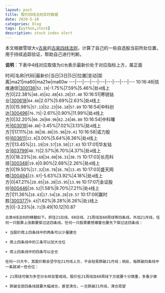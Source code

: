 ```yaml
---
layout: post
title: 股价四线法则实时数据
date: 2020-5-10
categories: blog
tags: [python,stock]
description: stock index alert
---
```



本文根据雪球大v[古泉](https://xueqiu.com/u/7148646888)的[古泉四线法则](https://xueqiu.com/7148646888/130498192)，计算了自己的一些自选股当前所处位置，用于持续追踪验证，帮助自己进行判断。

**说明**：下表中4线对应取值为`红色`表示最新价处于对应指标上方，属正面

时间|名称|代码|最新价|当日|3日|5日|位置|变动|距离|ma21|ma60|ma21w|ma60w
---|---|---|---|---|---|---|---|---
10:16:48|信维通信|[300136](https://xueqiu.com/S/SZ300136)|`52.19`|-1.75%|7.59%|5.46%|处`4`线上方|0|22.38%|`48.45`|`42.88`|`43.20`|`37.40`
10:16:51|寒锐钴业|[300618](https://xueqiu.com/S/SZ300618)|`64.66`|2.07%|5.69%|2.63%|处`4`线上方|0|15.98%|`57.13`|`52.23`|`56.18`|`57.89`
10:16:54|中科创达|[300496](https://xueqiu.com/S/SZ300496)|`76.75`|-2.61%|0.90%|11.99%|处`4`线上方|0|32.20%|`66.26`|`60.96`|`62.24`|`46.80`
10:16:54|中科曙光|[603019](https://xueqiu.com/S/SH603019)|`40.88`|-3.45%|7.02%|3.13%|处`4`线上方|1|17.11%|`38.96`|`36.88`|`35.96`|`29.41`
10:16:58|诺力股份|[603611](https://xueqiu.com/S/SH603611)|`22.0`|3.00%|5.64%|6.36%|处`4`线上方|1|13.45%|`21.19`|`19.57`|`19.50`|`17.63`
10:17:01|华友钴业|[603799](https://xueqiu.com/S/SH603799)|`40.75`|2.57%|6.70%|4.37%|处`4`线上方|0|18.23%|`36.68`|`34.80`|`36.31`|`30.75`
10:17:03|长亮科技|[300348](https://xueqiu.com/S/SZ300348)|`19.0`|0.80%|2.68%|2.26%|处`4`线上方|0|19.50%|`17.32`|`16.76`|`16.76`|`13.45`
10:17:03|盛天网络|[300494](https://xueqiu.com/S/SZ300494)|`23.97`|-5.63%|3.92%|4.18%|处`4`线上方|0|47.21%|`20.05`|`16.28`|`15.95`|`13.96`
10:17:07|金证股份|[600446](https://xueqiu.com/S/SH600446)|`20.52`|1.58%|9.70%|7.21%|处`4`线上方|1|11.36%|`18.43`|`17.54`|`18.28`|`19.57`
10:17:09|赢时胜|[300377](https://xueqiu.com/S/SZ300377)|`9.43`|1.62%|8.28%|6.26%|处`1`线上方|0|-3.23%|`8.71`|9.49|10.12|10.87

```
古泉4线法则的精髓如下。抓住21日线、60日线、21周线及60周线等四条线，外加21月线，任何一只股票上涨都要穿过这四条线，任何一只股票要想爆雷也要先下穿过这四条线：

+ 当股价爬上四条线中的两条可以少量建仓

+ 爬上四条线中的三条可以加大仓位

+ 爬上四条线中的四条可以全仓

任何一只大牛，其股价都会坚守在21月线上方，不会轻易跌破21月线；相反，每跌破四条线中一条就减一些仓位：

+ 21周线可做为多空分水岭及警戒线，股价在21周线及60周线下方就要十分慎重，多看少做

+ 跌破全部四条线就要大幅减仓，甚至清仓，一旦跌破21月线，清仓观望
```